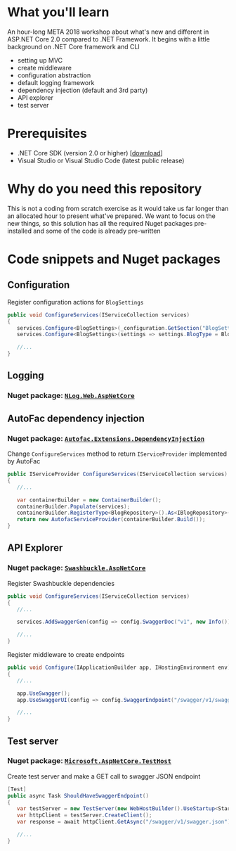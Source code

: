 # What you'll learn
An hour-long META 2018 workshop about what's new and different in ASP.NET Core 2.0 compared to .NET Framework. It begins with a little background on .NET Core framework and CLI   

* setting up MVC
* create middleware
* configuration abstraction
* default logging framework
* dependency injection (default and 3rd party)
* API explorer
* test server

# Prerequisites
* .NET Core SDK (version 2.0 or higher) [[download](https://www.microsoft.com/net/download/)]
* Visual Studio or Visual Studio Code (latest public release)

# Why do you need this repository
This is not a coding from scratch exercise as it would take us far longer than an allocated hour to present what've prepared. We want to focus on the new things, so this solution has all the required Nuget packages pre-installed and some of the code is already pre-written

# Code snippets and Nuget packages

## Configuration

Register configuration actions for `BlogSettings`
```csharp
public void ConfigureServices(IServiceCollection services)
{
   services.Configure<BlogSettings>(_configuration.GetSection("BlogSettings"));
   services.Configure<BlogSettings>(settings => settings.BlogType = BlogType.Games);

   //...
}
```
## Logging

### Nuget package: [`NLog.Web.AspNetCore`](https://www.nuget.org/packages/NLog.Web.AspNetCore/)

## AutoFac dependency injection

### Nuget package: [`Autofac.Extensions.DependencyInjection`](https://www.nuget.org/packages/Autofac.Extensions.DependencyInjection/)

Change `ConfigureServices` method to return `IServiceProvider` implemented by AutoFac
```csharp
public IServiceProvider ConfigureServices(IServiceCollection services)
{
   //...

   var containerBuilder = new ContainerBuilder();
   containerBuilder.Populate(services);
   containerBuilder.RegisterType<BlogRepository>().As<IBlogRepository>();
   return new AutofacServiceProvider(containerBuilder.Build());
}
```

## API Explorer

### Nuget package: [`Swashbuckle.AspNetCore`](https://www.nuget.org/packages/Swashbuckle.AspNetCore/)

Register Swashbuckle dependencies
```csharp
public void ConfigureServices(IServiceCollection services)
{
   //...

   services.AddSwaggerGen(config => config.SwaggerDoc("v1", new Info()));

   //...
}
```

Register middleware to create endpoints
```csharp
public void Configure(IApplicationBuilder app, IHostingEnvironment env)
{
   //...

   app.UseSwagger();
   app.UseSwaggerUI(config => config.SwaggerEndpoint("/swagger/v1/swagger.json", "MyAPI"));

   //...
}
```

## Test server

### Nuget package: [`Microsoft.AspNetCore.TestHost`](https://www.nuget.org/packages/Microsoft.AspNetCore.TestHost/)

Create test server and make a GET call to swagger JSON endpoint
```csharp
[Test]
public async Task ShouldHaveSwaggerEndpoint()
{
   var testServer = new TestServer(new WebHostBuilder().UseStartup<Startup>());
   var httpClient = testServer.CreateClient();
   var response = await httpClient.GetAsync("/swagger/v1/swagger.json");

   //...
}
```